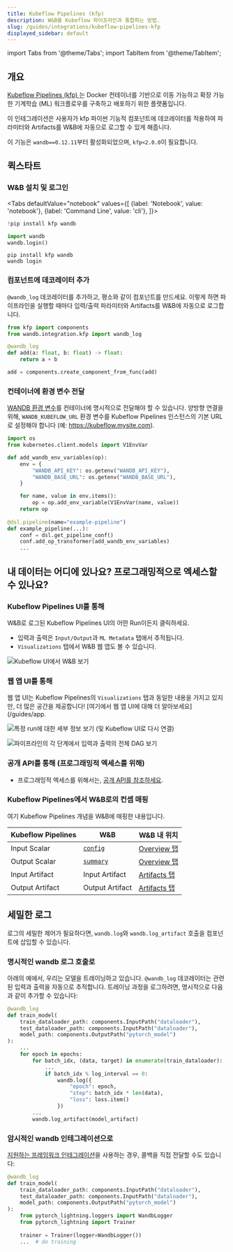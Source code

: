 ```yaml
---
title: Kubeflow Pipelines (kfp)
description: W&B를 Kubeflow 파이프라인과 통합하는 방법.
slug: /guides/integrations/kubeflow-pipelines-kfp
displayed_sidebar: default
---
```

import Tabs from '@theme/Tabs';
import TabItem from '@theme/TabItem';

## 개요

[Kubeflow Pipelines (kfp) ](https://www.kubeflow.org/docs/components/pipelines/introduction/)는 Docker 컨테이너를 기반으로 이동 가능하고 확장 가능한 기계학습 (ML) 워크플로우를 구축하고 배포하기 위한 플랫폼입니다.

이 인테그레이션은 사용자가 kfp 파이썬 기능적 컴포넌트에 데코레이터를 적용하여 파라미터와 Artifacts를 W&B에 자동으로 로그할 수 있게 해줍니다.

이 기능은 `wandb==0.12.11`부터 활성화되었으며, `kfp<2.0.0`이 필요합니다.

## 퀵스타트

### W&B 설치 및 로그인

<Tabs
  defaultValue="notebook"
  values={[
    {label: 'Notebook', value: 'notebook'},
    {label: 'Command Line', value: 'cli'},
  ]}>
  <TabItem value="notebook">

```python
!pip install kfp wandb

import wandb
wandb.login()
```

  </TabItem>
  <TabItem value="cli">

```
pip install kfp wandb
wandb login
```

  </TabItem>
</Tabs>

### 컴포넌트에 데코레이터 추가

`@wandb_log` 데코레이터를 추가하고, 평소와 같이 컴포넌트를 만드세요. 이렇게 하면 파이프라인을 실행할 때마다 입력/출력 파라미터와 Artifacts를 W&B에 자동으로 로그합니다.

```python
from kfp import components
from wandb.integration.kfp import wandb_log

@wandb_log
def add(a: float, b: float) -> float:
    return a + b

add = components.create_component_from_func(add)
```

### 컨테이너에 환경 변수 전달

[WANDB 환경 변수](../../track/environment-variables.md)를 컨테이너에 명시적으로 전달해야 할 수 있습니다. 양방향 연결을 위해, `WANDB_KUBEFLOW_URL` 환경 변수를 Kubeflow Pipelines 인스턴스의 기본 URL로 설정해야 합니다 (예: https://kubeflow.mysite.com).

```python
import os
from kubernetes.client.models import V1EnvVar

def add_wandb_env_variables(op):
    env = {
        "WANDB_API_KEY": os.getenv("WANDB_API_KEY"),
        "WANDB_BASE_URL": os.getenv("WANDB_BASE_URL"),
    }

    for name, value in env.items():
        op = op.add_env_variable(V1EnvVar(name, value))
    return op
    
@dsl.pipeline(name="example-pipeline")
def example_pipeline(...):
    conf = dsl.get_pipeline_conf()
    conf.add_op_transformer(add_wandb_env_variables)
    ...
```

## 내 데이터는 어디에 있나요? 프로그래밍적으로 엑세스할 수 있나요?

### Kubeflow Pipelines UI를 통해

W&B로 로그된 Kubeflow Pipelines UI의 어떤 Run이든지 클릭하세요.

* 입력과 출력은 `Input/Output`과 `ML Metadata` 탭에서 추적됩니다.
* `Visualizations` 탭에서 W&B 웹 앱도 볼 수 있습니다.

![Kubeflow UI에서 W&B 보기](/images/integrations/kubeflow_app_pipelines_ui.png)

### 웹 앱 UI를 통해

웹 앱 UI는 Kubeflow Pipelines의 `Visualizations` 탭과 동일한 내용을 가지고 있지만, 더 많은 공간을 제공합니다! [여기에서 웹 앱 UI에 대해 더 알아보세요](/guides/app.

![특정 run에 대한 세부 정보 보기 (및 Kubeflow UI로 다시 연결)](/images/integrations/kubeflow_pipelines.png)

![파이프라인의 각 단계에서 입력과 출력의 전체 DAG 보기](/images/integrations/kubeflow_via_app.png)

### 공개 API를 통해 (프로그래밍적 엑세스를 위해)

* 프로그래밍적 엑세스를 위해서는, [공개 API를 참조하세요](/ref/python/public-api).

### Kubeflow Pipelines에서 W&B로의 컨셉 매핑

여기 Kubeflow Pipelines 개념을 W&B에 매핑한 내용입니다.

| Kubeflow Pipelines | W&B | W&B 내 위치        |
| ------------------ | --- | --------------- |
| Input Scalar       | [`config`](/guides/track/config) | [Overview 탭](/guides/app/pages/run-page#overview-tab) |
| Output Scalar      | [`summary`](/guides/track/log)  | [Overview 탭](/guides/app/pages/run-page#overview-tab) |
| Input Artifact     | Input Artifact | [Artifacts 탭](/guides/app/pages/run-page#artifacts-tab) |
| Output Artifact    | Output Artifact | [Artifacts 탭](/guides/app/pages/run-page#artifacts-tab) |

## 세밀한 로그

로그의 세밀한 제어가 필요하다면, `wandb.log`와 `wandb.log_artifact` 호출을 컴포넌트에 삽입할 수 있습니다.

### 명시적인 wandb 로그 호출로

아래의 예에서, 우리는 모델을 트레이닝하고 있습니다. `@wandb_log` 데코레이터는 관련된 입력과 출력을 자동으로 추적합니다. 트레이닝 과정을 로그하려면, 명시적으로 다음과 같이 추가할 수 있습니다:

```python
@wandb_log
def train_model(
    train_dataloader_path: components.InputPath("dataloader"),
    test_dataloader_path: components.InputPath("dataloader"),
    model_path: components.OutputPath("pytorch_model")
):
    ...
    for epoch in epochs:
        for batch_idx, (data, target) in enumerate(train_dataloader):
            ...
            if batch_idx % log_interval == 0:
                wandb.log({
                    "epoch": epoch,
                    "step": batch_idx * len(data),
                    "loss": loss.item()
                })
        ...
        wandb.log_artifact(model_artifact)
```

### 암시적인 wandb 인테그레이션으로

[지원하는 프레임워크 인테그레이션](/guides/integrations)을 사용하는 경우, 콜백을 직접 전달할 수도 있습니다:

```python
@wandb_log
def train_model(
    train_dataloader_path: components.InputPath("dataloader"),
    test_dataloader_path: components.InputPath("dataloader"),
    model_path: components.OutputPath("pytorch_model")
):
    from pytorch_lightning.loggers import WandbLogger
    from pytorch_lightning import Trainer
    
    trainer = Trainer(logger=WandbLogger())
    ...  # do training
```